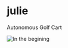 # julie
Autonomous Golf Cart


<img src="https://drive.google.com/open?id=13Rg8snJxu_OVSwmslZTo1dA1Oeep5euM" alt="In the begining"/>
